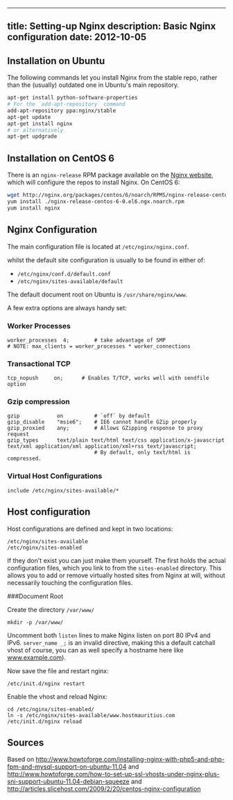 -----
title: Setting-up Nginx
description: Basic Nginx configuration
date: 2012-10-05
-----


Installation on Ubuntu
----------------------

The following commands let you install Nginx from the stable repo,
rather than the (usually) outdated one in Ubuntu's main repository.

```bash
apt-get install python-software-properties
# For the `add-apt-repository` command
add-apt-repository ppa:nginx/stable
apt-get update
apt-get install nginx
# or alternatively
apt-get updgrade
```


Installation on CentOS 6
------------------------

There is an `nginx-release` RPM package available on the
[Nginx website](http://nginx.org/en/download.html), which will configure the
repos to install Nginx. On CentOS 6:

```bash
wget http://nginx.org/packages/centos/6/noarch/RPMS/nginx-release-centos-6-0.el6.ngx.noarch.rpm
yum install ./nginx-release-centos-6-0.el6.ngx.noarch.rpm
yum install nginx
```


Nginx Configuration
-------------------

The main configuration file is located at `/etc/nginx/nginx.conf`.

whilst the default site configuration is usually to be found in either of:

* `/etc/nginx/conf.d/default.conf`
* `/etc/nginx/sites-available/default`

The default document root on Ubuntu is `/usr/share/nginx/www`.

A few extra options are always handy set:

### Worker Processes

    worker_processes  4;        # take advantage of SMP
    # NOTE: max_clients = worker_processes * worker_connections

### Transactional TCP

    tcp_nopush     on;      # Enables T/TCP, works well with sendfile option

### Gzip compression

    gzip            on          # `off` by default
    gzip_disable    "msie6";    # IE6 cannot handle GZip properly
    gzip_proxied    any;        # Allows GZipping response to proxy request
    gzip_types      text/plain text/html text/css application/x-javascript text/xml application/xml application/xml+rss text/javascript;
                                # By default, only text/html is compressed.

### Virtual Host Configurations

    include /etc/nginx/sites-available/*



Host configuration
----------------------------------------

Host configurations are defined and kept in two locations:

    /etc/nginx/sites-available
    /etc/nginx/sites-enabled

If they don't exist you can just make them yourself. The first holds the actual
configuration files, which you link to from the `sites-enabled` directory.
This allows you to add or remove virtually hosted sites from Nginx at will,
without necessarily touching the configuration files.

###Document Root

Create the directory `/var/www/`

    mkdir -p /var/www/

Uncomment both `listen` lines to make Nginx listen on port 80 IPv4 and IPv6.
`server_name _;` is an invalid directive, making this a default catchall vhost
of course, you can as well specify a hostname here like www.example.com).

Now save the file and restart nginx:

    /etc/init.d/nginx restart

Enable the vhost and reload Nginx:

    cd /etc/nginx/sites-enabled/
    ln -s /etc/nginx/sites-available/www.hostmauritius.com
    /etc/init.d/nginx reload








Sources
----------------------------------------

Based on <http://www.howtoforge.com/installing-nginx-with-php5-and-php-fpm-and-mysql-support-on-ubuntu-11.04> and <http://www.howtoforge.com/how-to-set-up-ssl-vhosts-under-nginx-plus-sni-support-ubuntu-11.04-debian-squeeze>
and <http://articles.slicehost.com/2009/2/20/centos-nginx-configuration>
